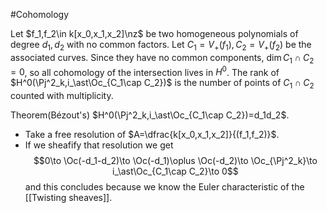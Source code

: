 #Cohomology 

Let $f_1,f_2\in k[x_0,x_1,x_2]\nz$ be two homogeneous polynomials of degree $d_1,d_2$ with no common factors. Let $C_1=V_+(f_1),C_2=V_+(f_2)$ be the associated curves. 
Since they have no common components, $\dim C_1\cap C_2=0$, so all cohomology of the intersection lives in $H^0$. 
The rank of $H^0(\Pj^2_k,i_\ast\Oc_{C_1\cap C_2})$ is the number of points of $C_1\cap C_2$ counted with multiplicity.

Theorem(Bézout's) $H^0(\Pj^2_k,i_\ast\Oc_{C_1\cap C_2})=d_1d_2$.
- Take a free resolution of $A=\dfrac{k[x_0,x_1,x_2]}{(f_1,f_2)}$.
- If we sheafify that resolution we get $$0\to \Oc(-d_1-d_2)\to \Oc(-d_1)\oplus \Oc(-d_2)\to \Oc_{\Pj^2_k}\to i_\ast\Oc_{C_1\cap C_2}\to 0$$and this concludes because we know the Euler characteristic of the [[Twisting sheaves]].